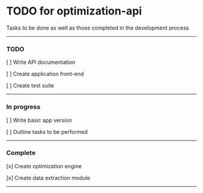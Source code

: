 # TODO for optimization-api

Tasks to be done as well as those completed in the development process

---

### TODO

[ ] Write API documentation

[ ] Create application front-end

[ ] Create test suite

---

### In progress

[ ] Write basic app version

[ ] Outline tasks to be performed

---

### Complete

[x] Create optimization engine

[x] Create data extraction module

---